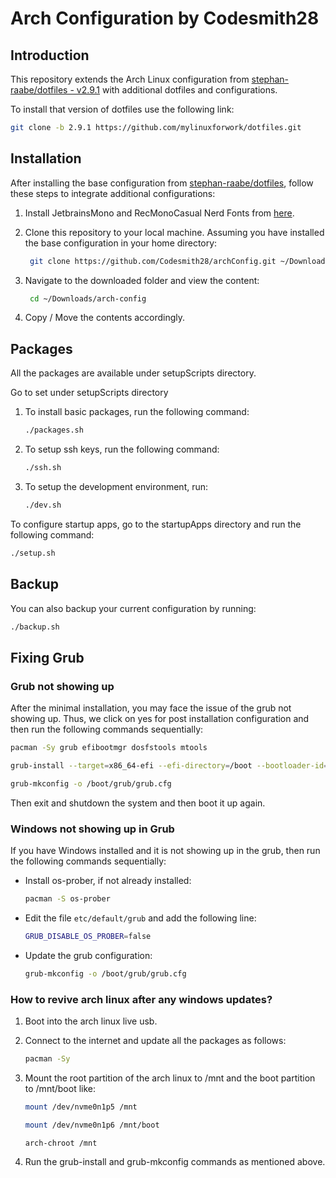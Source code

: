 # Arch Configuration by Codesmith28

## Introduction

This repository extends the Arch Linux configuration from [stephan-raabe/dotfiles - v2.9.1](https://gitlab.com/stephan-raabe/dotfiles) with additional dotfiles and configurations.

To install that version of dotfiles use the following link:

```bash
git clone -b 2.9.1 https://github.com/mylinuxforwork/dotfiles.git
```

## Installation

After installing the base configuration from [stephan-raabe/dotfiles](https://gitlab.com/stephan-raabe/dotfiles), follow these steps to integrate additional configurations:

1. Install JetbrainsMono and RecMonoCasual Nerd Fonts from [here](https://www.nerdfonts.com/font-downloads).

1. Clone this repository to your local machine. Assuming you have installed the base configuration in your home directory:

   ```bash
    git clone https://github.com/Codesmith28/archConfig.git ~/Downloads/arch-config
   ```

1. Navigate to the downloaded folder and view the content:

   ```bash
    cd ~/Downloads/arch-config
   ```

1. Copy / Move the contents accordingly.

## Packages

All the packages are available under setupScripts directory.

Go to set under setupScripts directory

1. To install basic packages, run the following command:

   ```bash
   ./packages.sh
   ```

2. To setup ssh keys, run the following command:

   ```bash
   ./ssh.sh
   ```

3. To setup the development environment, run:

   ```bash
   ./dev.sh
   ```

To configure startup apps, go to the startupApps directory and run the following command:

```bash
./setup.sh
```

## Backup

You can also backup your current configuration by running:

```bash
./backup.sh
```

## Fixing Grub

### Grub not showing up

After the minimal installation, you may face the issue of the grub not showing up. Thus, we click on yes for post installation configuration and then run the following commands sequentially:

```bash
pacman -Sy grub efibootmgr dosfstools mtools
```

```bash
grub-install --target=x86_64-efi --efi-directory=/boot --bootloader-id=GRUB
```

```bash
grub-mkconfig -o /boot/grub/grub.cfg
```

Then exit and shutdown the system and then boot it up again.

### Windows not showing up in Grub

If you have Windows installed and it is not showing up in the grub, then run the following commands sequentially:

- Install os-prober, if not already installed:

  ```bash
  pacman -S os-prober
  ```

- Edit the file `etc/default/grub` and add the following line:

  ```bash
  GRUB_DISABLE_OS_PROBER=false
  ```

- Update the grub configuration:

  ```bash
  grub-mkconfig -o /boot/grub/grub.cfg
  ```

### How to revive arch linux after any windows updates?

1. Boot into the arch linux live usb.

2. Connect to the internet and update all the packages as follows:

   ```bash
   pacman -Sy
   ```

3. Mount the root partition of the arch linux to /mnt and the boot partition to /mnt/boot like:

   ```bash
   mount /dev/nvme0n1p5 /mnt
   ```

   ```bash
   mount /dev/nvme0n1p6 /mnt/boot
   ```

   ```bash
   arch-chroot /mnt
   ```

4. Run the grub-install and grub-mkconfig commands as mentioned above.
